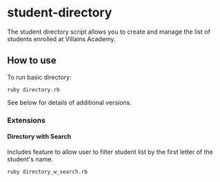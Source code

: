 # student-directory #

The student directory script allows you to create and manage the list of students enrolled at Villains Academy.

## How to use ##

To run basic directory:

```shell
ruby directory.rb
```

See below for details of additional versions.

### Extensions ###

#### Directory with Search ####

Includes feature to allow user to filter student list by the first letter of the student's name.
```shell
ruby directory_w_search.rb
```
